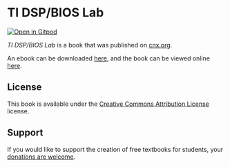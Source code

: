 # TI DSP/BIOS Lab

[![Open in Gitpod](https://gitpod.io/button/open-in-gitpod.svg)](https://gitpod.io/from-referrer/)

_TI DSP/BIOS Lab_ is a book that was published on [cnx.org](https://cnx.org/).

An ebook can be downloaded [here](https://github.com/cnx-user-books/cnxbook-ti-dsp-bios-lab/releases/latest), and the book can be viewed online [here](https://github.com/cnx-user-books/cnxbook-ti-dsp-bios-lab/releases/latest).

## License
This book is available under the [Creative Commons Attribution License](./LICENSE) license.

## Support
If you would like to support the creation of free textbooks for students, your [donations are welcome](https://riceconnect.rice.edu/donation/support-openstax-banner).
